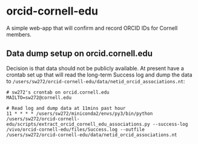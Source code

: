 # orcid-cornell-edu

A simple web-app that will confirm and record ORCID IDs for Cornell members. 

## Data dump setup on orcid.cornell.edu

Decision is that data should not be publicly available. At present have a crontab set up that will read the long-term Success log and dump the data to `/users/sw272/orcid-cornell-edu/data/netid_orcid_associations.nt`:

```
# sw272's crontab on orcid.cornell.edu
MAILTO=sw272@cornell.edu

# Read log and dump data at 11mins past hour
11 * * * * /users/sw272/miniconda2/envs/py3/bin/python /users/sw272/orcid-cornell-edu/scripts/extract_orcid_cornell_edu_associations.py --success-log /vivo/orcid-cornell-edu/files/Success.log --outfile /users/sw272/orcid-cornell-edu/data/netid_orcid_associations.nt
```